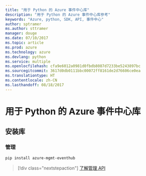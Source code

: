 ```yaml
---
title: "用于 Python 的 Azure 事件中心库"
description: "用于 Python 的 Azure 事件中心库参考"
keywords: "Azure, python, SDK, API, 事件中心"
author: sptramer
ms.author: sttramer
manager: douge
ms.date: 07/10/2017
ms.topic: article
ms.prod: azure
ms.technology: azure
ms.devlang: python
ms.service: multiple
ms.openlocfilehash: cfa9e6012a0981d0fbdb8087d7233be5243897bc
ms.sourcegitcommit: 3617d0db0111bbc00072ff8161de2d76606ce0ea
ms.translationtype: HT
ms.contentlocale: zh-CN
ms.lasthandoff: 08/18/2017
---
```

# <a name="azure-event-hubs-libraries-for-python"></a>用于 Python 的 Azure 事件中心库

## <a name="install-the-libraries"></a>安装库


### <a name="management"></a>管理

```bash
pip install azure-mgmt-eventhub
```
> [!div class="nextstepaction"]
> [了解管理 API](/python/api/overview/azure/eventhub/managementlibrary)